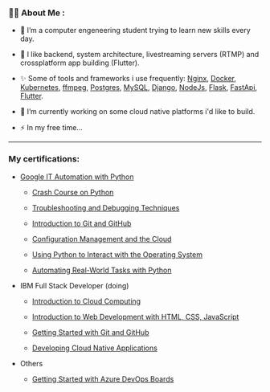 
### :man_technologist: About Me :

- :telescope: I’m a computer engeneering student trying to learn new skills every day.

- :sparkling_heart: I like backend, system architecture, livestreaming servers (RTMP) and crossplatform app building (Flutter).

- :sparkles: Some of tools and frameworks i use frequently: [Nginx](https://www.nginx.com/), [Docker](https://www.docker.com/), [Kubernetes](https://kubernetes.io/), [ffmpeg](https://ffmpeg.org/), [Postgres](https://www.postgresql.org/), [MySQL](https://www.mysql.com/), [Django](https://www.djangoproject.com/), [NodeJs](https://nodejs.org/), [Flask](https://flask.palletsprojects.com/), [FastApi](https://fastapi.tiangolo.com/), [Flutter](https://flutter.dev/).

- :seedling: I’m currently working on some cloud native platforms i'd like to build.

- :zap: In my free time... 


---

### My certifications:

* [Google IT Automation with Python](https://www.coursera.org/account/accomplishments/professional-cert/7EAFS3U5TU9Y)
    
    * [Crash Course on Python](https://www.coursera.org/account/accomplishments/verify/D49FTJV8HCLM)
    
    * [Troubleshooting and Debugging Techniques](https://www.coursera.org/account/accomplishments/verify/N4F3GTQ9NU5H)
    
    * [Introduction to Git and GitHub](https://www.coursera.org/account/accomplishments/verify/LP5Q7D9MZ7X6)
    
    * [Configuration Management and the Cloud](https://www.coursera.org/account/accomplishments/verify/4TX57QW94MKK)
    
    * [Using Python to Interact with the Operating System](https://www.coursera.org/account/accomplishments/verify/DVPCQBQJ9K3N)
    
    * [Automating Real-World Tasks with Python](https://www.coursera.org/account/accomplishments/verify/RBB4NDUD2DPM)

* IBM Full Stack Developer (doing)
    
    * [Introduction to Cloud Computing](https://www.coursera.org/account/accomplishments/verify/LFC9U2D97FRX)

    * [Introduction to Web Development with HTML, CSS, JavaScript](https://www.coursera.org/account/accomplishments/verify/SZKD7RU4D3D9)
    
    * [Getting Started with Git and GitHub](https://www.coursera.org/account/accomplishments/verify/DJLHX5HC4FJG)

    * [Developing Cloud Native Applications](https://www.coursera.org/account/accomplishments/verify/43CPCSZNPGKS)
    
    
* Others
    
    * [Getting Started with Azure DevOps Boards](https://www.coursera.org/account/accomplishments/verify/JX43H8YUVEJU)


<!--
**ronronks/ronronks** is a ✨ _special_ ✨ repository because its `README.md` (this file) appears on your GitHub profile.

Here are some ideas to get you started:

- 🔭 I’m currently working on ...
- 🌱 I’m currently learning ...
- 👯 I’m looking to collaborate on ...
- 🤔 I’m looking for help with ...
- 💬 Ask me about ...
- 📫 How to reach me: ...
- 😄 Pronouns: ...
- ⚡ Fun fact: ...
-->
